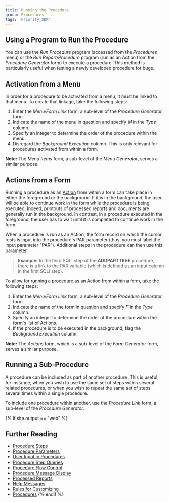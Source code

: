 ```yaml
---
title: Running the Procedure
group: Procedures
tags: 'Priority_SDK'
---
```


## Using a Program to Run the Procedure 

You can use the *Run Procedure* program (accessed from the *Procedures*
menu) or the *Run Report/Procedure* program (run as an Action
from the *Procedure Generator* form) to execute a procedure. This method
is particularly useful when testing a newly developed procedure for
bugs.

## Activation from a Menu 

In order for a procedure to be activated from a menu, it must be linked
to that menu. To create that linkage, take the following steps:

1.  Enter the *Menu/Form Link* form, a sub-level of the *Procedure
    Generator* form.
2.  Indicate the name of the menu in question and specify *M* in the
    *Type* column.
3.  Specify an integer to determine the order of the procedure within
    the menu.
4.  Disregard the *Background Execution* column. This is only relevant
    for procedures activated from within a form.


**Note:** The *Menu Items* form, a sub-level of the *Menu Generator*,
serves a similar purpose.


## Actions from a Form 

Running a procedure as an [Action](Actions) from
within a form can take place in either the foreground or the background.
If it is in the background, the user will be able to continue work in
the form while the procedure is being executed. Indeed, printouts of
processed reports and documents are generally run in the background. In
contrast, in a procedure executed in the foreground, the user has to
wait until it is completed to continue work in the form.

When a procedure is run as an Action, the form record on which
the cursor rests is input into the procedure's PAR parameter (thus, you
must label the input parameter "PAR"). Additional steps in the procedure
can then use this parameter.

> **Example:** In the third SQLI step of the **ADDPARTTREE** procedure,
> there is a link to the PAR variable (which is defined as an input
> column in the first SQLI step).

To allow for running a procedure as an Action from within a form, take
the following steps:

1.  Enter the *Menu/Form Link* form, a sub-level of the *Procedure
    Generator* form.
2.  Indicate the name of the form in question and specify *F* in the
    *Type* column.
3.  Specify an integer to determine the order of the procedure within
    the form's list of Actions.
4.  If the procedure is to be executed in the background, flag the
    *Background Execution* column.

**Note:** The *Actions* form, which is a sub-level of the *Form
Generator* form, serves a similar purpose.

## Running a Sub-Procedure 

A procedure can be included as part of another procedure. This is
useful, for instance, when you wish to use the same set of steps within
several related procedures, or when you wish to repeat the same set of
steps several times within a single procedure.

To include one procedure within another, use the *Procedure Link* form, a
sub-level of the *Procedure Generator*.

{% if site.output == "web" %}
## Further Reading 

-   [Procedure Steps](Procedure-Steps )
-   [Procedure Parameters](Procedure-Parameters )
-   [User Input in Procedures](Procedure-Input )
-   [Procedure Step Queries](Procedure-Step-Queries )
-   [Procedure Flow Control](Procedure-Flow-Control )
-   [Procedure Message Display](Procedure-Messages )
-   [Processed Reports](Processed-Report )
-   [Help Messages](Help-Messages )
-   [Rules for Customizing](Customization-Rules )
-   [Procedures](Procedures )
{% endif %}